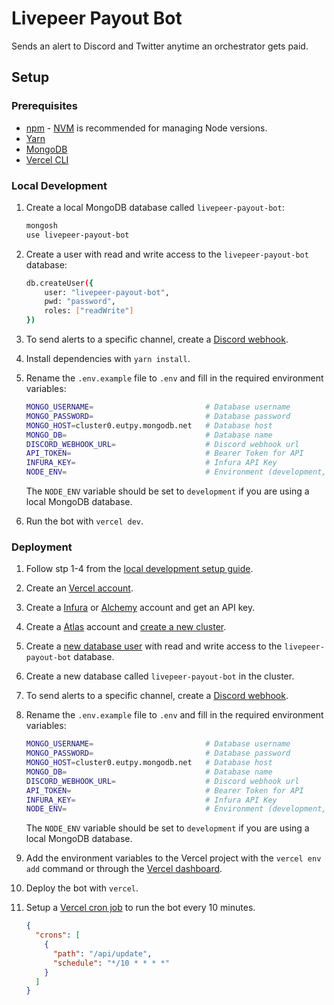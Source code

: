 # Livepeer Payout Bot

Sends an alert to Discord and Twitter anytime an orchestrator gets paid.

## Setup

### Prerequisites

- [npm](https://docs.npmjs.com/downloading-and-installing-node-js-and-npm) -
  [NVM](https://github.com/nvm-sh/nvm) is recommended for managing Node
  versions.
- [Yarn](https://yarnpkg.com/getting-started/install)
- [MongoDB](https://www.mongodb.com/docs/manual/tutorial/install-mongodb-on-ubuntu/)
- [Vercel CLI](https://vercel.com/docs/cli)

### Local Development

1. Create a local MongoDB database called `livepeer-payout-bot`:

   ```bash
   mongosh
   use livepeer-payout-bot
   ```

2. Create a user with read and write access to the `livepeer-payout-bot`
   database:

   ```bash
   db.createUser({
       user: "livepeer-payout-bot",
       pwd: "password",
       roles: ["readWrite"]
   })
   ```

3. To send alerts to a specific channel, create a
   [Discord webhook](https://support.discord.com/hc/en-us/articles/228383668-Intro-to-Webhooks).
4. Install dependencies with `yarn install`.
5. Rename the `.env.example` file to `.env` and fill in the required environment
   variables:

   ```bash
   MONGO_USERNAME=                         # Database username
   MONGO_PASSWORD=                         # Database password
   MONGO_HOST=cluster0.eutpy.mongodb.net   # Database host
   MONGO_DB=                               # Database name
   DISCORD_WEBHOOK_URL=                    # Discord webhook url
   API_TOKEN=                              # Bearer Token for API
   INFURA_KEY=                             # Infura API Key
   NODE_ENV=                               # Environment (development, production)
   ```

   The `NODE_ENV` variable should be set to `development` if you are using a
   local MongoDB database.

6. Run the bot with `vercel dev`.

### Deployment

1. Follow stp 1-4 from the [local development setup guide](#local-development).
2. Create an [Vercel account](https://vercel.com/signup).
3. Create a [Infura](https://infura.io/) or [Alchemy](https://www.alchemy.com/)
   account and get an API key.
4. Create a [Atlas](https://www.mongodb.com/cloud/atlas) account and
   [create a new cluster](https://www.mongodb.com/docs/atlas/tutorial/create-new-cluster/).
5. Create a
   [new database user](https://www.mongodb.com/docs/atlas/security-add-mongodb-users/)
   with read and write access to the `livepeer-payout-bot` database.
6. Create a new database called `livepeer-payout-bot` in the cluster.
7. To send alerts to a specific channel, create a
   [Discord webhook](https://support.discord.com/hc/en-us/articles/228383668-Intro-to-Webhooks).
8. Rename the `.env.example` file to `.env` and fill in the required environment
   variables:

   ```bash
   MONGO_USERNAME=                         # Database username
   MONGO_PASSWORD=                         # Database password
   MONGO_HOST=cluster0.eutpy.mongodb.net   # Database host
   MONGO_DB=                               # Database name
   DISCORD_WEBHOOK_URL=                    # Discord webhook url
   API_TOKEN=                              # Bearer Token for API
   INFURA_KEY=                             # Infura API Key
   NODE_ENV=                               # Environment (development, production)
   ```

   The `NODE_ENV` variable should be set to `development` if you are using a
   local MongoDB database.

9. Add the environment variables to the Vercel project with the `vercel env add`
   command or through the
   [Vercel dashboard](https://vercel.com/docs/projects/environment-variables).
10. Deploy the bot with `vercel`.
11. Setup a [Vercel cron job](https://vercel.com/docs/solutions/cron-jobs) to
    run the bot every 10 minutes.

    ```json
    {
      "crons": [
        {
          "path": "/api/update",
          "schedule": "*/10 * * * *"
        }
      ]
    }
    ```
